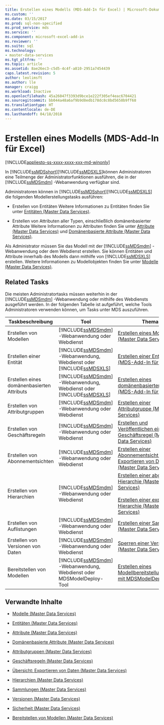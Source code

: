 ```yaml
---
title: Erstellen eines Modells (MDS-Add-In für Excel) | Microsoft-Dokumentation
ms.custom: ''
ms.date: 03/15/2017
ms.prod: sql-non-specified
ms.prod_service: mds
ms.service: ''
ms.component: microsoft-excel-add-in
ms.reviewer: ''
ms.suite: sql
ms.technology:
- master-data-services
ms.tgt_pltfrm: ''
ms.topic: article
ms.assetid: 8ae26ec3-c5d5-4c4f-a810-2951a7454439
caps.latest.revision: 5
author: leolimsft
ms.author: lle
manager: craigg
ms.workload: Inactive
ms.openlocfilehash: 45a26047f3393d9bce1e222f305ef4eac6704421
ms.sourcegitcommit: bb044a48a6af9b9d8edb178dc8c8bd5658b9ff68
ms.translationtype: HT
ms.contentlocale: de-DE
ms.lasthandoff: 04/18/2018
---
```

# <a name="building-a-model-mds-add-in-for-excel"></a>Erstellen eines Modells (MDS-Add-In für Excel)

[!INCLUDE[appliesto-ss-xxxx-xxxx-xxx-md-winonly](../../includes/appliesto-ss-xxxx-xxxx-xxx-md-winonly.md)]

  In [!INCLUDE[ssMDSshort](../../includes/ssmdsshort-md.md)][!INCLUDE[ssMDSXLS](../../includes/ssmdsxls-md.md)]können Administratoren eine Teilmenge der Administratorfunktionen ausführen, die in der [!INCLUDE[ssMDSmdm](../../includes/ssmdsmdm-md.md)] -Webanwendung verfügbar sind.  
  
 Administratoren können in [!INCLUDE[ssMDSshort](../../includes/ssmdsshort-md.md)][!INCLUDE[ssMDSXLS](../../includes/ssmdsxls-md.md)] die folgenden Modellerstellungstasks ausführen:  
  
-   Erstellen von Entitäten Weitere Informationen zu Entitäten finden Sie unter [Entitäten &#40;Master Data Services&#41;](../../master-data-services/entities-master-data-services.md).  
  
-   Erstellen von Attributen aller Typen, einschließlich domänenbasierter Attribute Weitere Informationen zu Attributen finden Sie unter [Attribute &#40;Master Data Services&#41;](../../master-data-services/attributes-master-data-services.md) und [Domänenbasierte Attribute &#40;Master Data Services&#41;](../../master-data-services/domain-based-attributes-master-data-services.md).  
  
 Als Administrator müssen Sie das Modell mit der [!INCLUDE[ssMDSmdm](../../includes/ssmdsmdm-md.md)] -Webanwendung oder dem Webdienst erstellen. Sie können Entitäten und Attribute innerhalb des Modells dann mithilfe von [!INCLUDE[ssMDSXLS](../../includes/ssmdsxls-md.md)] erstellen. Weitere Informationen zu Modellobjekten finden Sie unter [Modelle &#40;Master Data Services&#41;](../../master-data-services/models-master-data-services.md).  
  
## <a name="related-tasks"></a>Related Tasks  
 Die meisten Administratortasks müssen weiterhin in der [!INCLUDE[ssMDSmdm](../../includes/ssmdsmdm-md.md)] -Webanwendung oder mithilfe des Webdiensts ausgeführt werden. In der folgenden Tabelle ist aufgeführt, welche Tools Administratoren verwenden können, um Tasks unter MDS auszuführen.  
  
|Taskbeschreibung|Tool|Thema|  
|----------------------|----------|-----------|  
|Erstellen von Modellen|[!INCLUDE[ssMDSmdm](../../includes/ssmdsmdm-md.md)] -Webanwendung oder Webdienst|[Erstellen eines Modells &#40;Master Data Services&#41;](../../master-data-services/create-a-model-master-data-services.md)|  
|Erstellen einer Entität|[!INCLUDE[ssMDSmdm](../../includes/ssmdsmdm-md.md)] -Webanwendung, Webdienst oder [!INCLUDE[ssMDSXLS](../../includes/ssmdsxls-md.md)]|[Erstellen einer Entität &#40;MDS-Add-In für Excel&#41;](../../master-data-services/microsoft-excel-add-in/create-an-entity-mds-add-in-for-excel.md)|  
|Erstellen eines domänenbasierten Attributs|[!INCLUDE[ssMDSmdm](../../includes/ssmdsmdm-md.md)] -Webanwendung, Webdienst oder [!INCLUDE[ssMDSXLS](../../includes/ssmdsxls-md.md)]|[Erstellen eines domänenbasierten Attributs &#40;MDS-Add-In für Excel&#41;](../../master-data-services/microsoft-excel-add-in/create-a-domain-based-attribute-mds-add-in-for-excel.md)|  
|Erstellen von Attributgruppen|[!INCLUDE[ssMDSmdm](../../includes/ssmdsmdm-md.md)] -Webanwendung oder Webdienst|[Erstellen einer Attributgruppe &#40;Master Data Services&#41;](../../master-data-services/create-an-attribute-group-master-data-services.md)|  
|Erstellen von Geschäftsregeln|[!INCLUDE[ssMDSmdm](../../includes/ssmdsmdm-md.md)] -Webanwendung oder Webdienst|[Erstellen und Veröffentlichen einer Geschäftsregel &#40;Master Data Services&#41;](../../master-data-services/create-and-publish-a-business-rule-master-data-services.md)|  
|Erstellen von Abonnementsichten|[!INCLUDE[ssMDSmdm](../../includes/ssmdsmdm-md.md)] -Webanwendung oder Webdienst|[Erstellen einer Abonnementsicht zum Exportieren von Daten &#40;Master Data Services&#41;](../../master-data-services/create-a-subscription-view-to-export-data-master-data-services.md)|  
|Erstellen von Hierarchien|[!INCLUDE[ssMDSmdm](../../includes/ssmdsmdm-md.md)] -Webanwendung oder Webdienst|[Erstellen einer abgeleiteten Hierarchie &#40;Master Data Services&#41;](../../master-data-services/create-a-derived-hierarchy-master-data-services.md)<br /><br /> [Erstellen einer expliziten Hierarchie &#40;Master Data Services&#41;](../../master-data-services/create-an-explicit-hierarchy-master-data-services.md)|  
|Erstellen von Auflistungen|[!INCLUDE[ssMDSmdm](../../includes/ssmdsmdm-md.md)] -Webanwendung oder Webdienst|[Erstellen einer Sammlung &#40;Master Data Services&#41;](../../master-data-services/create-a-collection-master-data-services.md)|  
|Erstellen von Versionen von Daten|[!INCLUDE[ssMDSmdm](../../includes/ssmdsmdm-md.md)] -Webanwendung oder Webdienst|[Sperren einer Version &#40;Master Data Services&#41;](../../master-data-services/lock-a-version-master-data-services.md)|  
|Bereitstellen von Modellen|[!INCLUDE[ssMDSmdm](../../includes/ssmdsmdm-md.md)] -Webanwendung, Webdienst oder MDSModelDeploy-Tool|[Erstellen eines Modellbereitstellungspakets mit MDSModelDeploy](../../master-data-services/create-a-model-deployment-package-by-using-mdsmodeldeploy.md)|  
  
## <a name="related-content"></a>Verwandte Inhalte  
  
-   [Modelle &#40;Master Data Services&#41;](../../master-data-services/models-master-data-services.md)  
  
-   [Entitäten &#40;Master Data Services&#41;](../../master-data-services/entities-master-data-services.md)  
  
-   [Attribute &#40;Master Data Services&#41;](../../master-data-services/attributes-master-data-services.md)  
  
-   [Domänenbasierte Attribute &#40;Master Data Services&#41;](../../master-data-services/domain-based-attributes-master-data-services.md)  
  
-   [Attributgruppen &#40;Master Data Services&#41;](../../master-data-services/attribute-groups-master-data-services.md)  
  
-   [Geschäftsregeln &#40;Master Data Services&#41;](../../master-data-services/business-rules-master-data-services.md)  
  
-   [Übersicht: Exportieren von Daten &#40;Master Data Services&#41;](../../master-data-services/overview-exporting-data-master-data-services.md)  
  
-   [Hierarchien &#40;Master Data Services&#41;](../../master-data-services/hierarchies-master-data-services.md)  
  
-   [Sammlungen &#40;Master Data Services&#41;](../../master-data-services/collections-master-data-services.md)  
  
-   [Versionen &#40;Master Data Services&#41;](../../master-data-services/versions-master-data-services.md)  
  
-   [Sicherheit &#40;Master Data Services&#41;](../../master-data-services/security-master-data-services.md)  
  
-   [Bereitstellen von Modellen &#40;Master Data Services&#41;](../../master-data-services/deploying-models-master-data-services.md)  
  
  

